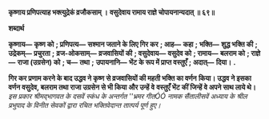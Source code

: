 **कृष्णाय प्रणिपत्याह भक्त्युद्रेकं व्रजौकसाम् ।** **वसुदेवाय रामाय राज्ञे चोपायनान्यदात् ॥ ६९॥** 

**शब्दार्थ** 

**कृष्णाय—** **कृष्ण को** **; प्रणिपत्य—** **सश्मान जताने के लिए गिर कर** **; आह—** **कहा** **; भक्ति—** **शुद्ध भक्ति की** **; उद्रेकम्—** **प्रचुरता** **;** **व्रज-ओकसाम्—** **व्रजवासियों की** **; वसुदेवाय—** **वसुदेव को** **; रामाय—** **बलराम को** **; राज्ञे—** **राजा (उग्रसेन) को** **; च—** **तथा** **;** **उपायनानि—** **भेंट के रूप में प्राप्त वस्तुएँ** **; अदात्—** **दिया।** **.** 

**गिर कर प्रणाम करने के बाद उद्धव ने कृष्ण से व्रजवासियों की महती भक्ति का वर्णन** **किया। उद्धव ने इसका वर्णन वसुदेव, बलराम तथा राजा उग्रसेन से भी किया और उन्हें वे** **वस्तुएँ भेंट कीं जिन्हें वे अपने साथ लाये थे।** *इस प्रकार श्रीमद्भागवत के दसवें स्कंध के अन्तर्गत ''भ्रमर गीतÓÓ नामक सैंतालीसवें अध्याय के* *श्रील प्रभुपाद के विनीत सेवकों द्वारा रचित भक्तिवेदान्त तात्पर्य पूर्ण हुए।* 